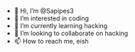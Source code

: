 - 👋 Hi, I’m @Sapipes3
- 👀 I’m interested in coding
- 🌱 I’m currently learning hacking
- 💞️ I’m looking to collaborate on hacking
- 📫 How to reach me, eish

<!---
Sapipes3/Sapipes3 is a ✨ special ✨ repository because its `README.md` (this file) appears on your GitHub profile.
You can click the Preview link to take a look at your changes.
--->
